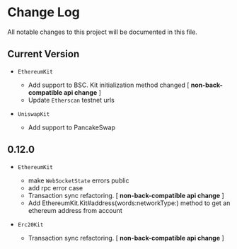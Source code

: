 # Change Log
All notable changes to this project will be documented in this file.

## Current Version

* `EthereumKit`
  * Add support to BSC. Kit initialization method changed [ **non-back-compatible api change** ]
  * Update `Etherscan` testnet urls

* `UniswapKit`
  * Add support to PancakeSwap
  

## 0.12.0
  
* `EthereumKit`
  * make `WebSocketState` errors public
  * add rpc error case
  * Transaction sync refactoring. [ **non-back-compatible api change** ]
  * Add EthereumKit.Kit#address(words:networkType:) method to get an ethereum address from account
  
* `Erc20Kit`
  * Transaction sync refactoring. [ **non-back-compatible api change** ]
 
